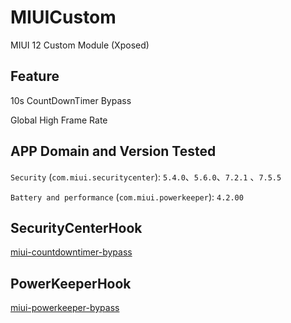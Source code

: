 # MIUICustom
MIUI 12 Custom Module (Xposed)

## Feature
10s CountDownTimer Bypass

Global High Frame Rate

## APP Domain and Version Tested
`Security` (`com.miui.securitycenter`): `5.4.0`、`5.6.0`、`7.2.1` 、`7.5.5` 

`Battery and performance` (`com.miui.powerkeeper`): `4.2.00`

## SecurityCenterHook
[miui-countdowntimer-bypass](https://blog.xhyeax.com/2021/10/02/miui-countdowntimer-bypass/)

## PowerKeeperHook
[miui-powerkeeper-bypass](https://blog.xhyeax.com/2022/05/26/miui-powerkeeper-bypass/)

